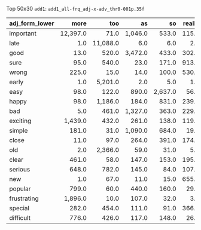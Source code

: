 Top 50x30 `add1`: `add1_all-frq_adj-x-adv_thr0-001p.35f`

| adj_form_lower   |     more |      too |      as |      so |   really |   particularly |    very |   quite |   less |   ever |   that |   inherently |   even |   truly |   completely |
|:-----------------|---------:|---------:|--------:|--------:|---------:|---------------:|--------:|--------:|-------:|-------:|-------:|-------------:|-------:|--------:|-------------:|
| important        | 12,397.0 |     71.0 | 1,046.0 |   533.0 |    115.0 |           43.0 |   105.0 |     4.0 |  273.0 |    4.0 |  115.0 |          1.0 |    4.0 |    11.0 |          1.0 |
| late             |      1.0 | 11,088.0 |     6.0 |     6.0 |      2.0 |            1.0 |     4.0 |     1.0 |    1.0 |   22.0 |    1.0 |          1.0 |    3.0 |     1.0 |          1.0 |
| good             |     13.0 |    520.0 | 3,472.0 |   433.0 |    302.0 |          393.0 | 1,573.0 |   126.0 |    6.0 |  301.0 |  449.0 |         81.0 |   18.0 |    14.0 |         12.0 |
| sure             |     95.0 |    540.0 |    23.0 |   171.0 |    913.0 |            5.0 |    30.0 | 2,968.0 |   10.0 |   31.0 |    8.0 |          1.0 |   59.0 |    29.0 |        134.0 |
| wrong            |    225.0 |     15.0 |    14.0 |   100.0 |    530.0 |          213.0 |    13.0 |     4.0 |    4.0 |  103.0 |    4.0 |      1,522.0 |    9.0 |    19.0 |         58.0 |
| early            |      1.0 |  5,201.0 |     2.0 |     5.0 |      1.0 |            2.0 |     2.0 |     1.0 |    1.0 |    2.0 |    1.0 |          1.0 |    1.0 |     1.0 |          1.0 |
| easy             |     98.0 |    122.0 |   890.0 | 2,637.0 |     56.0 |           99.0 |   101.0 |    16.0 |    5.0 |  369.0 |  458.0 |          2.0 |    4.0 |    15.0 |          5.0 |
| happy            |     98.0 |  1,186.0 |   184.0 |   831.0 |    239.0 |           75.0 |   152.0 |    79.0 |   10.0 |   49.0 |   42.0 |          1.0 |    1.0 |   139.0 |         97.0 |
| bad              |      5.0 |    461.0 | 1,327.0 |   363.0 |    229.0 |           93.0 |    54.0 |     5.0 |    5.0 |   17.0 |  206.0 |        149.0 |    3.0 |    28.0 |         15.0 |
| exciting         |  1,439.0 |    432.0 |   261.0 |   138.0 |    119.0 |          115.0 |    98.0 |     1.0 |   32.0 |    3.0 |   13.0 |          3.0 |    2.0 |     9.0 |          1.0 |
| simple           |    181.0 |     31.0 | 1,090.0 |   684.0 |     19.0 |            8.0 |    29.0 |     8.0 |    7.0 |  208.0 |  479.0 |          2.0 |    1.0 |     7.0 |          3.0 |
| close            |     11.0 |     97.0 |   264.0 |   391.0 |    174.0 |          139.0 |   130.0 |    12.0 |    2.0 |   14.0 |   61.0 |          1.0 |  874.0 |     8.0 |          4.0 |
| old              |      2.0 |  2,366.0 |    59.0 |    31.0 |      5.0 |            8.0 |    19.0 |     4.0 |    1.0 |    4.0 |    2.0 |          1.0 |   13.0 |     2.0 |          1.0 |
| clear            |    461.0 |     58.0 |   147.0 |   153.0 |    195.0 |           27.0 |   148.0 |   428.0 |   18.0 |   22.0 |   19.0 |          1.0 |   21.0 |    12.0 |         62.0 |
| serious          |    648.0 |    782.0 |   145.0 |    84.0 |    107.0 |           25.0 |    83.0 |     3.0 |   33.0 |   12.0 |   50.0 |          2.0 |    2.0 |     9.0 |          6.0 |
| new              |      1.0 |     67.0 |    11.0 |    15.0 |    655.0 |          408.0 |    68.0 |     9.0 |    2.0 |   22.0 |    4.0 |          9.0 |   15.0 |    51.0 |         40.0 |
| popular          |    799.0 |     60.0 |   440.0 |   160.0 |     29.0 |           67.0 |   153.0 |     4.0 |   30.0 |    5.0 |   66.0 |          1.0 |    2.0 |     4.0 |          1.0 |
| frustrating      |  1,896.0 |     10.0 |   107.0 |    32.0 |      3.0 |            2.0 |     1.0 |     3.0 |    6.0 |    1.0 |    1.0 |          1.0 |    1.0 |     1.0 |          1.0 |
| special          |    282.0 |    454.0 |   111.0 |    91.0 |    366.0 |          328.0 |    91.0 |     4.0 |    5.0 |    5.0 |    5.0 |         26.0 |    5.0 |    23.0 |          1.0 |
| difficult        |    776.0 |    426.0 |   117.0 |   148.0 |     26.0 |          120.0 |    70.0 |     2.0 |   56.0 |    4.0 |   53.0 |         15.0 |    2.0 |     5.0 |          1.0 |
